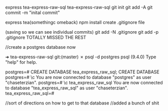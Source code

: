 express tea-express-raw-sql
tea-express-raw-sql
git init
git add -A
git commit -m "inital commit"

express tea(somethingc omeback)
npm install
create .gitignore file

(saving so we can see individual commits)
git add -N .gitignore
git add -p .gitignore
TOTALLY MISSED THE REST


//create a postgres database now

➜  tea-express-raw-sql git:(master) ✗ psql -d postgres
psql (9.4.0)
Type "help" for help.

postgres=# CREATE DATABASE tea_express_raw_sql;
CREATE DATABASE
postgres=# \c
You are now connected to database "postgres" as user "chaseterzian".
postgres=# \c tea_express_raw_sql
You are now connected to database "tea_express_raw_sql" as user "chaseterzian".
tea_express_raw_sql=#

//sort of directions on how to get to that database
//added a bunch of shit

